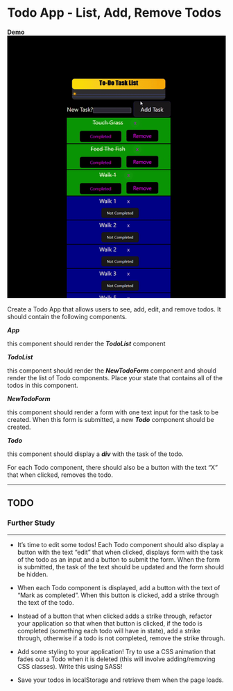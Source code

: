 # Todo App - List, Add, Remove Todos

**Demo**
![ToDo App Demo](todoapp_demo.gif)


Create a Todo App that allows users to see, add, edit, and remove todos. It should contain the following components.

***App***

this component should render the ***TodoList*** component

***TodoList***

this component should render the ***NewTodoForm*** component and should render the list of Todo components. Place your state that contains all of the todos in this component.

***NewTodoForm***

this component should render a form with one text input for the task to be created. When this form is submitted, a new ***Todo*** component should be created. 

***Todo***

this component should display a ***div*** with the task of the todo.

For each Todo component, there should also be a button with the text “X” that when clicked, removes the todo.

---

## TODO 

### Further Study

---
 - It’s time to edit some todos! Each Todo component should also display a button with the text “edit” that when clicked, displays form with the task of the todo as an input and a button to submit the form. When the form is submitted, the task of the text should be updated and the form should be hidden.

 - When each Todo component is displayed, add a button with the text of “Mark as completed”. When this button is clicked, add a strike through the text of the todo.

 - Instead of a button that when clicked adds a strike through, refactor your application so that when that button is clicked, if the todo is completed (something each todo will have in state), add a strike through, otherwise if a todo is not completed, remove the strike through.

 - Add some styling to your application! Try to use a CSS animation that fades out a Todo when it is deleted (this will involve adding/removing CSS classes). Write this using SASS!

 - Save your todos in localStorage and retrieve them when the page loads.